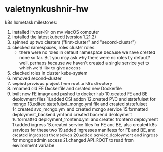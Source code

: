 # valetnynkushnir-hw

k8s hometask milestones:
1. installed Hyper-Kit on my MacOS computer
2. installed the latest kubectl (version 1.21.2)
3. spinned up two clusters ("first-cluster" and "second-cluster")
4. checked namespaces, roles cluster roles.
	* there were no roles in default namespace because we have created none so far. But you may ask why there were no roles by default? well, perhaps because we haven't created a single service yet to which we'd like to give access
5. checked roles in cluster kube-system
6. removed second-cluster
7. copied previous project from root to k8s directory
8. renamed old FE Dockerfile and created new Dockerfile
9. built new FE image and pushed to docker hub
10.created FE and BE deployment files
11.added CSI addon
12.created PVC and statefulset for mongo
13.edited statefulset_mongo.yml file and created statefulset
14.created svc_mongo.yml and created mongo service
15.formatted deployment_backend.yml and created backend deployment
16.formatted deployment_frontend.yml and created frontend deployment
17.added ingress
18.created service files for FE and BE, also created k8s services for these two
19.added ingresses manifests for FE and BE, and created ingresses themselves
20.added service,deployment and ingress for mongo admin access
21.changed API_ROOT to read from environment varialbe
